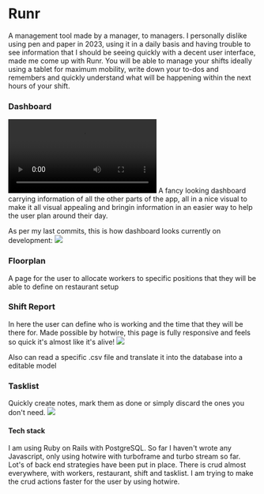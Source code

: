 <h1> Runr </h1>
A management tool made by a manager, to managers. I personally dislike using pen and paper in 2023, using it in a daily basis and having trouble to see information that I should be seeing quickly with a decent user interface, made me come up with Runr. You will be able to manage your shifts ideally using a tablet for maximum  mobility, write down your to-dos and remembers and quickly understand what will be happening within the next hours of your shift. 
<h3>Dashboard</h3>
<video src="https://user-images.githubusercontent.com/86897214/230901863-87f16d14-07e0-4c17-9b81-bdd8fdb36e57.mp4"></video>
A fancy looking dashboard carrying information of all the other parts of the app, all in a nice visual to make it all visual appealing and bringin information in an easier way to help the user plan around their day.

As per my last commits, this is how dashboard looks currently on development:
<img src="https://i.imgur.com/HyTHQrt.png">

<h3>Floorplan</h3>
A page for the user to allocate workers to specific positions that they will be able to define on restaurant setup
<h3>Shift Report</h3>
In here the user can define who is working and the time that they will be there for. Made possible by hotwire, this page is fully responsive and feels so quick it's almost like it's alive!
<img src=https://i.imgur.com/LTxbhXw.png">


Also can read a specific .csv file and translate it into the database into a editable model

<h3>Tasklist</h3>
Quickly create notes, mark them as done or simply discard the ones you don't need.
<img src="https://i.imgur.com/H0V8Les.png">


<h4>Tech stack</h4>
I am using Ruby on Rails with PostgreSQL. So far I haven't wrote any Javascript, only using hotwire with turboframe and turbo stream so far. Lot's of back end strategies have been put in place. There is crud almost everywhere, with workers, restaurant, shift and tasklist. I am trying to make the crud actions faster for the user by using hotwire.

